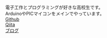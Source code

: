 電子工作とプログラミングが好きな高校生です。  
ArduinoやPICマイコンをメインでやっています。  
[Github](https://github.com/Potewo)  
[Qiita](https://qiita.com/Potewo)  
[ブログ](https://potewo.hatenablog.jp)  
